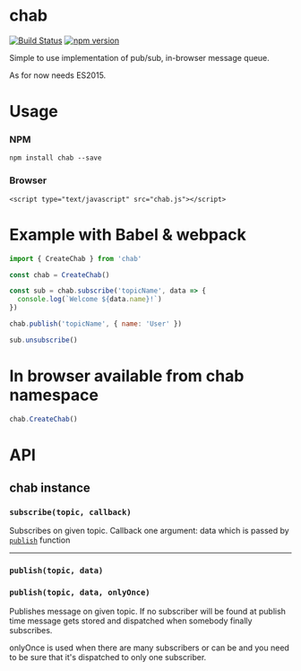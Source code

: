 # chab

[![Build Status](https://travis-ci.org/davidskuza/chab.svg?branch=master)](https://travis-ci.org/davidskuza/chab) [![npm version](https://badge.fury.io/js/chab.svg)](https://badge.fury.io/js/chab)

Simple to use implementation of pub/sub, in-browser message queue.

As for now needs ES2015.

# Usage

### NPM

```
npm install chab --save
```

### Browser

```
<script type="text/javascript" src="chab.js"></script>
```

# Example with Babel & webpack

```js
import { CreateChab } from 'chab'

const chab = CreateChab()

const sub = chab.subscribe('topicName', data => {
  console.log(`Welcome ${data.name}!`)
})

chab.publish('topicName', { name: 'User' })

sub.unsubscribe()
```

# In browser available from chab namespace

```js
chab.CreateChab()
```

# API

## chab instance

### <a id="subscribe"></a> `subscribe(topic, callback)`

Subscribes on given topic.
Callback one argument: data which is passed by [`publish`](#publish) function

- - -

### <a id="publish"></a> `publish(topic, data)`
### `publish(topic, data, onlyOnce)`

Publishes message on given topic.
If no subscriber will be found at publish time message gets stored and dispatched when somebody finally subscribes.

onlyOnce is used when there are many subscribers or can be and you need to be sure that it's dispatched to only one subscriber.
